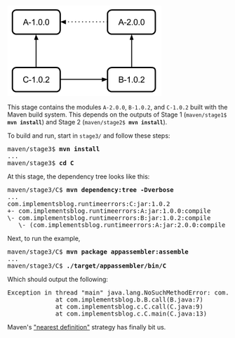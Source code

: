 <img src="dependencies.png"/>

This stage contains the modules `A-2.0.0`, `B-1.0.2`, and `C-1.0.2` built with
the Maven build system. This depends on the outputs of Stage 1
(<code>maven/stage1$ <strong>mvn install</strong></code>) and Stage 2
(<code>maven/stage2$ <strong>mvn install</strong></code>).

To build and run, start in `stage3/` and follow these steps:

<pre>maven/stage3$ <strong>mvn install</strong>
...
maven/stage3$ <strong>cd C</strong></pre>
At this stage, the dependency tree looks like this:

<pre>maven/stage3/C$ <strong>mvn dependency:tree -Dverbose</strong>
...
com.implementsblog.runtimeerrors:C:jar:1.0.2
+- com.implementsblog.runtimeerrors:A:jar:1.0.0:compile
\- com.implementsblog.runtimeerrors:B:jar:1.0.2:compile
   \- (com.implementsblog.runtimeerrors:A:jar:2.0.0:compile - omitted for conflict with 1.0.0)</pre>

Next, to run the example,

<pre>maven/stage3/C$ <strong>mvn package appassembler:assemble</strong>
...
maven/stage3/C$ <strong>./target/appassembler/bin/C</strong></pre>

Which should output the following:

<pre>Exception in thread "main" java.lang.NoSuchMethodError: com.implementsblog.a.A.call(Ljava/lang/String;)Ljava/lang/String;
             at com.implementsblog.b.B.call(B.java:7)
             at com.implementsblog.c.C.call(C.java:9)
             at com.implementsblog.c.C.main(C.java:13)</pre>

Maven's ["nearest definition"](http://maven.apache.org/guides/introduction/introduction-to-dependency-mechanism.html)
strategy has finally bit us.